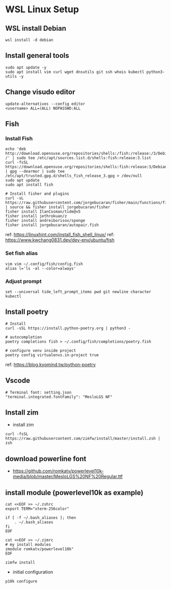 # WSL Linux Setup

## WSL install Debian
```shell
wsl install -d debian
```

## Install general tools
```shell
sudo apt update -y
sudo apt install vim curl wget dnsutils git ssh whois kubectl python3-utils -y
```

## Change visudo editor
```shell
update-alternatives --config editor
<username> ALL=(ALL) NOPASSWD:ALL
```

## Fish
### Install Fish
```shell
echo 'deb http://download.opensuse.org/repositories/shells:/fish:/release:/3/Debian_11/ /' | sudo tee /etc/apt/sources.list.d/shells:fish:release:3.list
curl -fsSL https://download.opensuse.org/repositories/shells:fish:release:3/Debian_11/Release.key | gpg --dearmor | sudo tee /etc/apt/trusted.gpg.d/shells_fish_release_3.gpg > /dev/null
sudo apt update
sudo apt install fish

# Install fisher and plugins
curl -sL https://raw.githubusercontent.com/jorgebucaran/fisher/main/functions/fisher.fish | source && fisher install jorgebucaran/fisher
fisher install IlanCosman/tide@v5
fisher install jethrokuan/z
fisher install andreiborisov/sponge
fisher install jorgebucaran/autopair.fish
```
ref: https://linuxhint.com/install_fish_shell_linux/
ref: https://www.kwchang0831.dev/dev-env/ubuntu/fish

### Set fish alias
```shell
vim vim ~/.config/fish/config.fish
alias l='ls -al --color=always'
```

### Adjust prompt
```shell
set --universal tide_left_prompt_items pwd git newline character kubectl
```

## Install poetry
```shell
# Install
curl -sSL https://install.python-poetry.org | python3 -

# autocompletion
poetry completions fish > ~/.config/fish/completions/poetry.fish

# configure venv inside project
poetry config virtualenvs.in-project true

```
ref: https://blog.kyomind.tw/python-poetry

## Vscode
```shell
# Terminal font: setting.json 
"terminal.integrated.fontFamily": "MesloLGS NF"

```


## Install zim
- install zim
```shell
curl -fsSL https://raw.githubusercontent.com/zimfw/install/master/install.zsh | zsh
```

## download powerline font
- https://github.com/romkatv/powerlevel10k-media/blob/master/MesloLGS%20NF%20Regular.ttf


## install module (powerlevel10k as example)
```shell
cat <<EOF >> ~/.zshrc
export TERM="xterm-256color"

if [ -f ~/.bash_aliases ]; then
    . ~/.bash_aliases
fi
EOF

cat <<EOF >> ~/.zimrc
# my install modules
zmodule romkatv/powerlevel10k"
EOF

zimfw install
```

- initial configuration
```shell
p10k configure
```